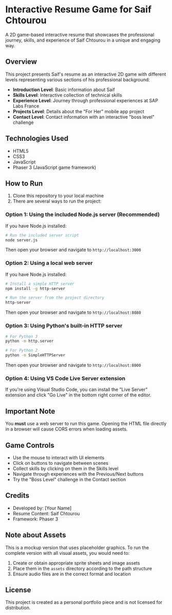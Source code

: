 # Interactive Resume Game for Saif Chtourou

A 2D game-based interactive resume that showcases the professional journey, skills, and experience of Saif Chtourou in a unique and engaging way.

## Overview

This project presents Saif's resume as an interactive 2D game with different levels representing various sections of his professional background:

- **Introduction Level**: Basic information about Saif
- **Skills Level**: Interactive collection of technical skills
- **Experience Level**: Journey through professional experiences at SAP Labs France
- **Projects Level**: Details about the "For Her" mobile app project
- **Contact Level**: Contact information with an interactive "boss level" challenge

## Technologies Used

- HTML5
- CSS3
- JavaScript
- Phaser 3 (JavaScript game framework)

## How to Run

1. Clone this repository to your local machine
2. There are several ways to run the project:

### Option 1: Using the included Node.js server (Recommended)

If you have Node.js installed:

```bash
# Run the included server script
node server.js
```

Then open your browser and navigate to `http://localhost:3000`

### Option 2: Using a local web server

If you have Node.js installed:

```bash
# Install a simple HTTP server
npm install -g http-server

# Run the server from the project directory
http-server
```

Then open your browser and navigate to `http://localhost:8080`

### Option 3: Using Python's built-in HTTP server

```bash
# For Python 3
python -m http.server

# For Python 2
python -m SimpleHTTPServer
```

Then open your browser and navigate to `http://localhost:8000`

### Option 4: Using VS Code Live Server extension

If you're using Visual Studio Code, you can install the "Live Server" extension and click "Go Live" in the bottom right corner of the editor.

## Important Note

You **must** use a web server to run this game. Opening the HTML file directly in a browser will cause CORS errors when loading assets.

## Game Controls

- Use the mouse to interact with UI elements
- Click on buttons to navigate between scenes
- Collect skills by clicking on them in the Skills level
- Navigate through experiences with the Previous/Next buttons
- Try the "Boss Level" challenge in the Contact section

## Credits

- Developed by: [Your Name]
- Resume Content: Saif Chtourou
- Framework: Phaser 3

## Note about Assets

This is a mockup version that uses placeholder graphics. To run the complete version with all visual assets, you would need to:

1. Create or obtain appropriate sprite sheets and image assets
2. Place them in the `assets` directory according to the path structure
3. Ensure audio files are in the correct format and location

## License

This project is created as a personal portfolio piece and is not licensed for distribution.